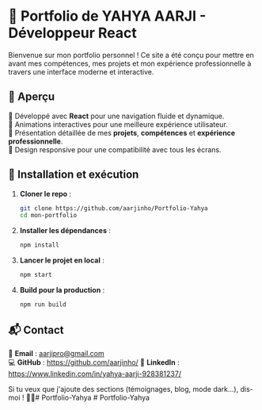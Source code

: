 
# 🚀 Portfolio de YAHYA AARJI - Développeur React  

Bienvenue sur mon portfolio personnel ! Ce site a été conçu pour mettre en avant mes compétences, mes projets et mon expérience professionnelle à travers une interface moderne et interactive.  

## 🎨 Aperçu  
🔹 Développé avec **React** pour une navigation fluide et dynamique.  
🔹 Animations interactives pour une meilleure expérience utilisateur.  
🔹 Présentation détaillée de mes **projets**, **compétences** et **expérience professionnelle**.  
🔹 Design responsive pour une compatibilité avec tous les écrans.  


## 🚀 Installation et exécution  
1. **Cloner le repo** :  
   ```bash
   git clone https://github.com/aarjinho/Portfolio-Yahya
   cd mon-portfolio
   ```
2. **Installer les dépendances** :  
   ```bash
   npm install
   ```
3. **Lancer le projet en local** :  
   ```bash
   npm start
   ```
4. **Build pour la production** :  
   ```bash
   npm run build
   ```

## 📬 Contact  
  
📧 **Email** : aarjipro@gmail.com  
💻 **GitHub** : https://github.com/aarjinho/
🔗 **LinkedIn** : https://www.linkedin.com/in/yahya-aarji-928381237/

Si tu veux que j'ajoute des sections (témoignages, blog, mode dark...), dis-moi ! 🚀🔥#   P o r t f o l i o - Y a h y a  
 #   P o r t f o l i o - Y a h y a  
 